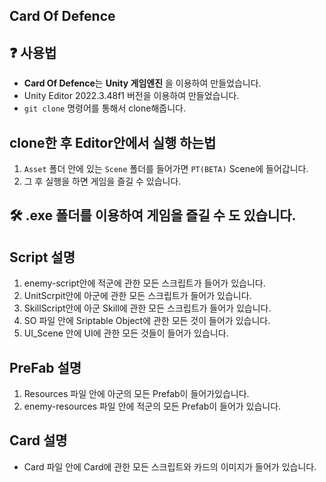 ## Card Of Defence

## ❓ 사용법 
- **Card Of Defence**는 **Unity 게임엔진</u>** 을 이용하여 만들었습니다.
- Unity Editor 2022.3.48f1 버전을 이용하여 만들었습니다.  
- `git clone` 명령어를 통해서 clone해줍니다. 

## clone한 후 Editor안에서 실행 하는법   
1.  `Asset` 폴더 안에 있는 `Scene` 폴더를 들어가면 `PT(BETA)` Scene에 들어갑니다.
2. 그 후 실행을 하면 게임을 즐길 수 있습니다. 

## 🛠  .exe 폴더를 이용하여 게임을 즐길 수 도 있습니다.

## Script 설명

1. enemy-script안에 적군에 관한 모든 스크립트가 들어가 있습니다.
2. UnitScrpit안에 아군에 관한 모든 스크립트가 들어가 있습니다. 
3. SkillScript안에 아군 Skill에 관한 모든 스크립트가 들어가 있습니다. 
4. SO 파일 안에 Sriptable Object에 관한 모든 것이 들어가 있습니다. 
5. UI_Scene 안에 UI에 관한 모든 것들이 들어가 있습니다.   

   
## PreFab 설명
1. Resources 파일 안에 아군의 모든 Prefab이 들어가있습니다.
2. enemy-resources 파일 안에 적군의 모든 Prefab이 들어가 있습니다.

## Card 설명
- Card 파일 안에 Card에 관한 모든 스크립트와 카드의 이미지가 들어가 있습니다.
